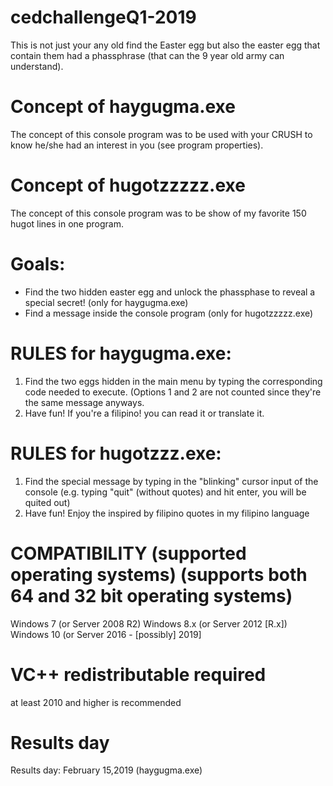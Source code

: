 # cedchallengeQ1-2019
This is not just your any old find the Easter egg but also the easter egg that contain them had a phassphrase (that can the 9 year old army can understand).

# Concept of haygugma.exe
The concept of this console program was to be used with your CRUSH to know he/she had an interest in you (see program properties).

# Concept of hugotzzzzz.exe
The concept of this console program was to be show of my favorite 150 hugot lines in one program.

# Goals:
* Find the two hidden easter egg and unlock the phassphase to reveal a special secret! (only for haygugma.exe)
* Find a message inside the console program (only for hugotzzzzz.exe)

# RULES for haygugma.exe:
1. Find the two eggs hidden in the main menu by typing the corresponding code needed to execute.
 (Options 1 and 2 are not counted since they're the same message anyways.
2. Have fun! If you're a filipino! you can read it or translate it. 

# RULES for hugotzzz.exe:
1. Find the special message by typing in the "blinking" cursor input of the console (e.g. typing "quit" (without quotes) and hit enter, you will be quited out)
2. Have fun! Enjoy the inspired by filipino quotes in my filipino language

# COMPATIBILITY (supported operating systems) (supports both 64 and 32 bit operating systems)
Windows 7 (or Server 2008 R2)
Windows 8.x (or Server 2012 [R.x])
Windows 10 (or Server 2016 - [possibly] 2019]

# VC++ redistributable required
at least 2010 and higher is recommended

# Results day
Results day: February 15,2019 (haygugma.exe)
